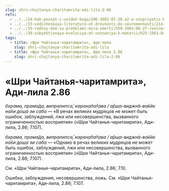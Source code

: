 ```yaml
---
slug: shri-chajtanya-charitamrita-adi-lila-2-86
refs:
  - ../../14-kak-poznat-i-uvidet-boga/206-1983-07-28-a2-o-vospriyatii-bozhestvennogo.md
  - ../../15-vedicheskaya-literatura-ot-drevnosti-do-sovremennosti/214-1983-04-01-a1-gradatsiya-svyashhennyh-pisanij-velichie-shrimad-bhagavatam.md
  - ../../35-rodnoy-dom-za-predelami-mira-smerti/559-1983-06-27-realnost-very-za-predelami-mira-smerti.md
  - ../../38-subyektivnaya-evoluciya-ot-soznaniya-k-materii/625-1983-04-30-b-idealnyj-realizm-osnova-ponimaniya-religii.md
tags:
  - title: «Шри Чайтанья-чаритамрита», Ади-лила
    slug: shri-chajtanya-charitamrita-adi-lila
  - title: «Шри Чайтанья-чаритамрита», Ади-лила 2.86
    slug: shri-chajtanya-charitamrita-adi-lila-2-86
---
```


# «Шри Чайтанья-чаритамрита», Ади-лила 2.86

*бхрама, прама̄да, випралипса̄, каран̣а̄па̄т̣ава / а̄рш̣а-виджн̃а-ва̄кйе на̄хи дош̣а эи саба* — «В речах великих мудрецов не может быть ошибок, заблуждений, лжи или несовершенства, вызванного ограниченностью восприятия» («Шри Чайтанья-чаритамрита», Ади-лила, 2.86; 7.107).

*бхрама, прама̄да, випралипса̄, каран̣а̄па̄т̣ава / а̄рш̣а-виджн̃а-ва̄кйе на̄хи дош̣а эи саба* — «Однако в речах великих мудрецов не может быть ошибок, заблуждений, лжи или несовершенства, вызванного ограниченностью восприятия» («Шри Чайтанья-чаритамрита», Ади-лила, 2.86; 7.107).

См. «Шри Чайтанья-чаритамрита», Ади-лила, 2.86; 7.10.

Ошибки, заблуждения, несовершенства, ложь. См. «Шри Чайтанья-чаритамрита», Ади-лила, 2.86; 7.107.

